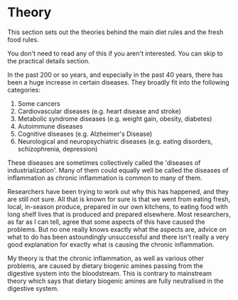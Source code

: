 # Theory


This section sets out the theories behind the main diet rules and the fresh food rules.

You don't need to read any of this if you aren't interested. You can skip to the practical details section.

In the past 200 or so years, and especially in the past 40 years, there has been a huge increase in certain diseases. They broadly fit into the following categories:

1. Some cancers
1. Cardiovascular diseases (e.g. heart disease and stroke)
1. Metabolic syndrome diseases (e.g. weight gain, obesity, diabetes)
1. Autoimmune diseases
1. Cognitive diseases (e.g. Alzheimer's Disease)
1. Neurological and neuropsychiatric diseases (e.g. eating disorders, schizophrenia, depression)

These diseases are sometimes collectively called the 'diseases of industrialization'. Many of them could equally well be called the diseases of inflammation as chronic inflammation is common to many of them. 

Researchers have been trying to work out why this has happened, and they are still not sure. All that is known for sure is that we went from eating fresh, local, in-season produce, prepared in our own kitchens, to eating food with long shelf lives that is produced and prepared elsewhere. Most researchers, as far as I can tell, agree that some aspects of this have caused the problems. But no one really knows exactly what the aspects are, advice on what to do has been astoundingly unsuccessful and there isn't really a very good explanation for exactly what is causing the chronic inflammation.

My theory is that the chronic inflammation, as well as various other problems, are caused by dietary biogenic amines passing from the digestive system into the bloodstream. This is contrary to mainstream theory which says that dietary biogenic amines are fully neutralised in the digestive system.

